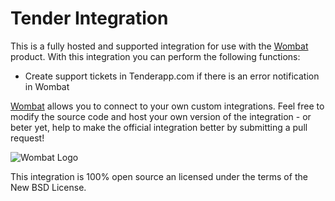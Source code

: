 # Tender Integration

This is a fully hosted and supported integration for use with the [Wombat](http://wombat.co) product. With this integration you can perform the following functions:

* Create support tickets in Tenderapp.com if there is an error notification in Wombat

[Wombat](http://wombat.co) allows you to connect to your own custom integrations.  Feel free to modify the source code and host your own version of the integration - or beter yet, help to make the official integration better by submitting a pull request!

![Wombat Logo](http://spreecommerce.com/images/wombat_logo.png)

This integration is 100% open source an licensed under the terms of the New BSD License.
